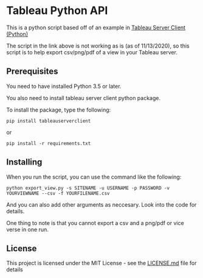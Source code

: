 # Tableau Python API

This is a python script based off of an example in [Tableau Server Client (Python)](https://github.com/tableau/server-client-python)

The script in the link above is not working as is (as of 11/13/2020), so this script is to help export csv/png/pdf of a view in your Tableau server.

## Prerequisites

You need to have installed Python 3.5 or later.

You also need to install tableau server client python package.

To install the package, type the following:

```
pip install tableauserverclient
```
or
```
pip install -r requirements.txt
```

## Installing

When you run the script, you can use the command like the following:


```
python export_view.py -s SITENAME -u USERNAME -p PASSWORD -v YOURVIEWNAME --csv -f YOURFILENAME.csv
```

And you can also add other arguments as neccesary. Look into the code for details.

One thing to note is that you cannot export a csv and a png/pdf or vice verse in one run.

## License

This project is licensed under the MIT License - see the [LICENSE.md](LICENSE.md) file for details

